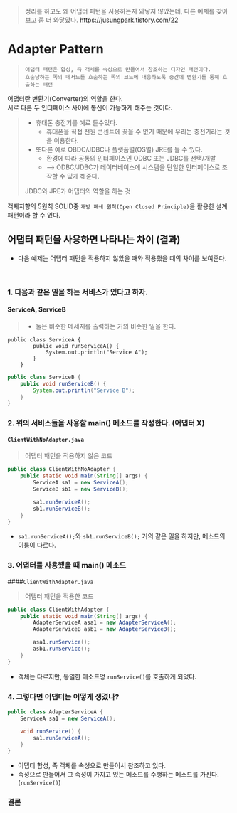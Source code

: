 > 정리를 하고도 왜 어댑터 패턴을 사용하는지 와닿지 않았는데, 다른 예제를 찾아보고 좀 더 와닿았다.
> https://jusungpark.tistory.com/22

# Adapter Pattern
> `어댑터 패턴은 합성, 즉 객체를 속성으로 만들어서 참조하는 디자인 패턴이다.`  
> `호출당하는 쪽의 메서드를 호출하는 쪽의 코드에 대응하도록 중간에 변환기를 통해 호출하는 패턴`

어댑터란 변환기(Converter)의 역할을 한다.  
서로 다른 두 인터페이스 사이에 통신이 가능하게 해주는 것이다.  
> - 휴대폰 충전기를 예로 들수있다.  
>   - 휴대폰을 직접 전원 콘센트에 꽂을 수 없기 때문에 우리는 충전기라는 것을 이용한다.
> - 또다른 예로 OBDC/JDBC나 플랫폼별(OS별) JRE를 들 수 있다.
>   - 환경에 따라 공통의 인터페이스인 ODBC 또는 JDBC를 선택/개발 
>   - --> ODBC/JDBC가 데이터베이스에 시스템을 단일한 인터페이스로 조작할 수 있게 해준다.
>
> JDBC와 JRE가 어댑터의 역할을 하는 것

객체지향의 5원칙 SOLID중 `개방 폐쇄 원칙(Open Closed Principle)`을 활용한 설계 패턴이라 할 수 있다.  

## 어댑터 패턴을 사용하면 나타나는 차이 (결과)
- 다음 예제는 어댑터 패턴을 적용하지 않았을 때와 적용했을 때의 차이를 보여준다.
<br>

### 1. 다음과 같은 일을 하는 서비스가 있다고 하자.
#### ServiceA, ServiceB
> - 둘은 비슷한 메세지를 출력하는 거의 비슷한 일을 한다.  
```
public class ServiceA {
        public void runServiceA() {
            System.out.println("Service A");
        }
    }
```
```java
public class ServiceB {
    public void runServiceB() {
        System.out.println("Service B");
    }
}
```

### 2. 위의 서비스들을 사용할 main() 메소드를 작성한다. (어댑터 X)
#### `ClientWithNoAdapter.java` 
> 어댑터 패턴을 적용하지 않은 코드
```java
public class ClientWithNoAdapter {
    public static void main(String[] args) {
        ServiceA sa1 = new ServiceA();
        ServiceB sb1 = new ServiceB();

        sa1.runServiceA();
        sb1.runServiceB();
    }
}
```
- `sa1.runServiceA();`와 `sb1.runServiceB();` 거의 같은 일을 하지만, 메소드의 이름이 다르다.

### 3. 어댑터를 사용했을 때 main() 메소드
####`ClientWithAdapter.java` 
> 어댑터 패턴을 적용한 코드
```java
public class ClientWithAdapter {
    public static void main(String[] args) {
        AdapterServiceA asa1 = new AdapterServiceA();
        AdapterServiceB asb1 = new AdapterServiceB();

        asa1.runService();
        asb1.runService();
    }
}
```
- 객체는 다르지만, 동일한 메소드명 `runService()`를 호출하게 되었다.


### 4. 그렇다면 어댑터는 어떻게 생겼나?
```java
public class AdapterServiceA {
    ServiceA sa1 = new ServiceA();

    void runService() {
        sa1.runServiceA();
    }
}
```
- 어댑터 합성, 즉 객체를 속성으로 만들어서 참조하고 있다.
- 속성으로 만들어서 그 속성이 가지고 있는 메소드를 수행하는 메소드를 가진다. (`runService()`)


### 결론
